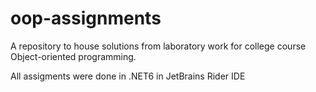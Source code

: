 # oop-assignments
A repository to house solutions from laboratory work for college course Object-oriented programming.

All assigments were done in .NET6 in JetBrains Rider IDE
